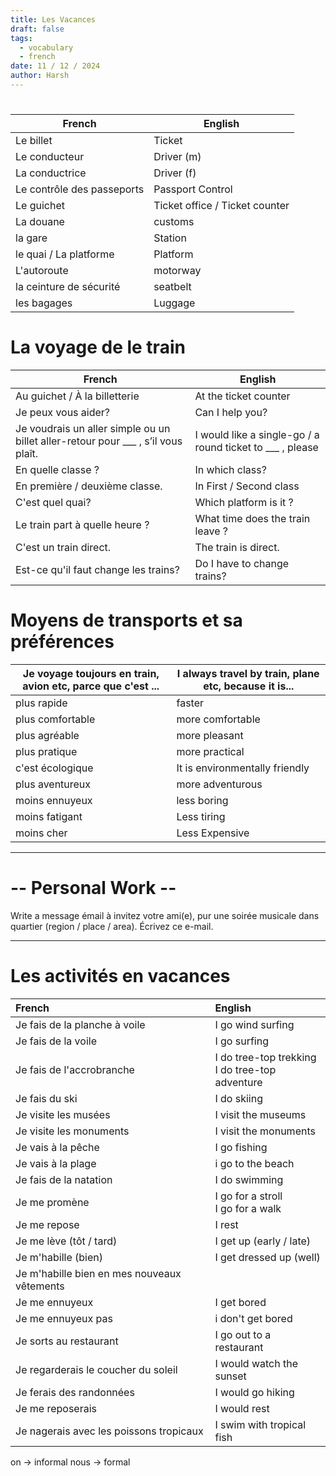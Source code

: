 ```yaml
---
title: Les Vacances
draft: false
tags:
  - vocabulary
  - french
date: 11 / 12 / 2024
author: Harsh
---
```


# 

| French                     | English                         |
| -------------------------- | ------------------------------- |
| Le billet                  | Ticket                          |
| Le conducteur              | Driver (m)                      |
| La conductrice             | Driver (f)                      |
| Le contrôle des passeports | Passport Control                |
| Le guichet                 | Ticket  office / Ticket counter |
| La douane                  | customs                         |
| la gare                    | Station                         |
| le quai / La platforme     | Platform                        |
| L'autoroute                | motorway                        |
| la ceinture de sécurité    | seatbelt                        |
| les bagages                | Luggage                         |

# La voyage de le train

| French                                                                            | English                                                   |
| --------------------------------------------------------------------------------- | --------------------------------------------------------- |
| Au guichet / À la billetterie                                                     | At the ticket counter                                     |
| Je peux vous aider?                                                               | Can I help you?                                           |
| Je voudrais un aller simple ou un billet aller-retour pour ___ , s’il vous plaît. | I would like a single-go / a round ticket to ___ , please |
| En quelle classe ?                                                                | In which class?                                           |
| En première / deuxième classe.                                                    | In First / Second class                                   |
| C'est quel quai?                                                                  | Which platform is it ?                                    |
| Le train part à quelle heure ?                                                    | What time does the train leave ?                          |
| C'est un train direct.                                                            | The train is direct.                                      |
| Est-ce qu'il faut change les trains?                                              | Do I have to change trains?                               |

# Moyens de transports et sa préférences 

| Je voyage toujours en train, avion etc, parce que c'est ... | I always travel by train, plane etc, because it is... |
| ----------------------------------------------------------- | ----------------------------------------------------- |
| plus rapide                                                 | faster                                                |
| plus comfortable                                            | more comfortable                                      |
| plus agréable                                               | more pleasant                                         |
| plus pratique                                               | more practical                                        |
| c'est écologique                                            | It is environmentally friendly                        |
| plus aventureux                                             | more adventurous                                      |
| moins ennuyeux                                              | less boring                                           |
| moins fatigant                                              | Less tiring                                           |
| moins cher                                                  | Less Expensive                                        |

---
<h1> -- Personal Work -- </h1>

Write a message émail  à invitez votre ami(e), pur une soirée musicale dans quartier (region / place / area). Écrivez ce e-mail.

---
# Les activités en vacances


| French                                      | English                                            |
| :------------------------------------------ | :------------------------------------------------- |
| Je fais de la planche à voile               | I go wind surfing                                  |
| Je fais de la voile                         | I go surfing                                       |
| Je fais de l'accrobranche                   | I do tree-top trekking <br>I do tree-top adventure |
| Je fais du ski                              | I do skiing                                        |
| Je visite les musées                        | I visit the museums                                |
| Je visite les monuments                     | I visit the monuments                              |
| Je vais à la pêche                          | I go fishing                                       |
| Je vais à la plage                          | i go to the beach                                  |
| Je fais de la natation                      | I do swimming                                      |
| Je me promène                               | I go for a stroll<br>I go for a walk               |
| Je me repose                                | I rest                                             |
| Je me lève (tôt / tard)                     | I get up (early / late)                            |
| Je m'habille (bien)                         | I get dressed up (well)                            |
| Je m'habille bien en mes nouveaux vêtements |                                                    |
| Je me ennuyeux                              | I get bored                                        |
| Je me ennuyeux pas                          | i don't get bored                                  |
| Je sorts au restaurant                      | I go out to a restaurant                           |
| Je regarderais le coucher du soleil         | I would watch the sunset                           |
| Je ferais des randonnées                    | I would go hiking                                  |
| Je me reposerais                            | I would rest                                       |
| Je nagerais avec les poissons tropicaux     | I swim with tropical fish                          |

on -> informal 
nous -> formal

